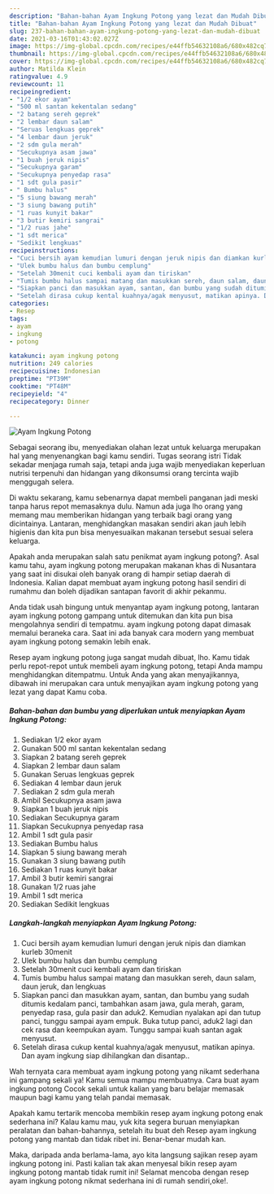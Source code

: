 ```yaml
---
description: "Bahan-bahan Ayam Ingkung Potong yang lezat dan Mudah Dibuat"
title: "Bahan-bahan Ayam Ingkung Potong yang lezat dan Mudah Dibuat"
slug: 237-bahan-bahan-ayam-ingkung-potong-yang-lezat-dan-mudah-dibuat
date: 2021-03-16T01:43:02.027Z
image: https://img-global.cpcdn.com/recipes/e44ffb54632108a6/680x482cq70/ayam-ingkung-potong-foto-resep-utama.jpg
thumbnail: https://img-global.cpcdn.com/recipes/e44ffb54632108a6/680x482cq70/ayam-ingkung-potong-foto-resep-utama.jpg
cover: https://img-global.cpcdn.com/recipes/e44ffb54632108a6/680x482cq70/ayam-ingkung-potong-foto-resep-utama.jpg
author: Matilda Klein
ratingvalue: 4.9
reviewcount: 11
recipeingredient:
- "1/2 ekor ayam"
- "500 ml santan kekentalan sedang"
- "2 batang sereh geprek"
- "2 lembar daun salam"
- "Seruas lengkuas geprek"
- "4 lembar daun jeruk"
- "2 sdm gula merah"
- "Secukupnya asam jawa"
- "1 buah jeruk nipis"
- "Secukupnya garam"
- "Secukupnya penyedap rasa"
- "1 sdt gula pasir"
- " Bumbu halus"
- "5 siung bawang merah"
- "3 siung bawang putih"
- "1 ruas kunyit bakar"
- "3 butir kemiri sangrai"
- "1/2 ruas jahe"
- "1 sdt merica"
- "Sedikit lengkuas"
recipeinstructions:
- "Cuci bersih ayam kemudian lumuri dengan jeruk nipis dan diamkan kurleb 30menit"
- "Ulek bumbu halus dan bumbu cemplung"
- "Setelah 30menit cuci kembali ayam dan tiriskan"
- "Tumis bumbu halus sampai matang dan masukkan sereh, daun salam, daun jeruk, dan lengkuas"
- "Siapkan panci dan masukkan ayam, santan, dan bumbu yang sudah ditumis kedalam panci, tambahkan asam jawa, gula merah, garam, penyedap rasa, gula pasir dan aduk2. Kemudian nyalakan api dan tutup panci, tunggu sampai ayam empuk. Buka tutup panci, aduk2 lagi dan cek rasa dan keempukan ayam. Tunggu sampai kuah santan agak menyusut."
- "Setelah dirasa cukup kental kuahnya/agak menyusut, matikan apinya. Dan ayam ingkung siap dihilangkan dan disantap.."
categories:
- Resep
tags:
- ayam
- ingkung
- potong

katakunci: ayam ingkung potong 
nutrition: 249 calories
recipecuisine: Indonesian
preptime: "PT39M"
cooktime: "PT48M"
recipeyield: "4"
recipecategory: Dinner

---
```



![Ayam Ingkung Potong](https://img-global.cpcdn.com/recipes/e44ffb54632108a6/680x482cq70/ayam-ingkung-potong-foto-resep-utama.jpg)

Sebagai seorang ibu, menyediakan olahan lezat untuk keluarga merupakan hal yang menyenangkan bagi kamu sendiri. Tugas seorang istri Tidak sekadar menjaga rumah saja, tetapi anda juga wajib menyediakan keperluan nutrisi terpenuhi dan hidangan yang dikonsumsi orang tercinta wajib menggugah selera.

Di waktu  sekarang, kamu sebenarnya dapat membeli panganan jadi meski tanpa harus repot memasaknya dulu. Namun ada juga lho orang yang memang mau memberikan hidangan yang terbaik bagi orang yang dicintainya. Lantaran, menghidangkan masakan sendiri akan jauh lebih higienis dan kita pun bisa menyesuaikan makanan tersebut sesuai selera keluarga. 



Apakah anda merupakan salah satu penikmat ayam ingkung potong?. Asal kamu tahu, ayam ingkung potong merupakan makanan khas di Nusantara yang saat ini disukai oleh banyak orang di hampir setiap daerah di Indonesia. Kalian dapat membuat ayam ingkung potong hasil sendiri di rumahmu dan boleh dijadikan santapan favorit di akhir pekanmu.

Anda tidak usah bingung untuk menyantap ayam ingkung potong, lantaran ayam ingkung potong gampang untuk ditemukan dan kita pun bisa mengolahnya sendiri di tempatmu. ayam ingkung potong dapat dimasak memalui beraneka cara. Saat ini ada banyak cara modern yang membuat ayam ingkung potong semakin lebih enak.

Resep ayam ingkung potong juga sangat mudah dibuat, lho. Kamu tidak perlu repot-repot untuk membeli ayam ingkung potong, tetapi Anda mampu menghidangkan ditempatmu. Untuk Anda yang akan menyajikannya, dibawah ini merupakan cara untuk menyajikan ayam ingkung potong yang lezat yang dapat Kamu coba.

<!--inarticleads1-->

##### Bahan-bahan dan bumbu yang diperlukan untuk menyiapkan Ayam Ingkung Potong:

1. Sediakan 1/2 ekor ayam
1. Gunakan 500 ml santan kekentalan sedang
1. Siapkan 2 batang sereh geprek
1. Siapkan 2 lembar daun salam
1. Gunakan Seruas lengkuas geprek
1. Sediakan 4 lembar daun jeruk
1. Sediakan 2 sdm gula merah
1. Ambil Secukupnya asam jawa
1. Siapkan 1 buah jeruk nipis
1. Sediakan Secukupnya garam
1. Siapkan Secukupnya penyedap rasa
1. Ambil 1 sdt gula pasir
1. Sediakan  Bumbu halus
1. Siapkan 5 siung bawang merah
1. Gunakan 3 siung bawang putih
1. Sediakan 1 ruas kunyit bakar
1. Ambil 3 butir kemiri sangrai
1. Gunakan 1/2 ruas jahe
1. Ambil 1 sdt merica
1. Sediakan Sedikit lengkuas




<!--inarticleads2-->

##### Langkah-langkah menyiapkan Ayam Ingkung Potong:

1. Cuci bersih ayam kemudian lumuri dengan jeruk nipis dan diamkan kurleb 30menit
1. Ulek bumbu halus dan bumbu cemplung
1. Setelah 30menit cuci kembali ayam dan tiriskan
1. Tumis bumbu halus sampai matang dan masukkan sereh, daun salam, daun jeruk, dan lengkuas
1. Siapkan panci dan masukkan ayam, santan, dan bumbu yang sudah ditumis kedalam panci, tambahkan asam jawa, gula merah, garam, penyedap rasa, gula pasir dan aduk2. Kemudian nyalakan api dan tutup panci, tunggu sampai ayam empuk. Buka tutup panci, aduk2 lagi dan cek rasa dan keempukan ayam. Tunggu sampai kuah santan agak menyusut.
1. Setelah dirasa cukup kental kuahnya/agak menyusut, matikan apinya. Dan ayam ingkung siap dihilangkan dan disantap..




Wah ternyata cara membuat ayam ingkung potong yang nikamt sederhana ini gampang sekali ya! Kamu semua mampu membuatnya. Cara buat ayam ingkung potong Cocok sekali untuk kalian yang baru belajar memasak maupun bagi kamu yang telah pandai memasak.

Apakah kamu tertarik mencoba membikin resep ayam ingkung potong enak sederhana ini? Kalau kamu mau, yuk kita segera buruan menyiapkan peralatan dan bahan-bahannya, setelah itu buat deh Resep ayam ingkung potong yang mantab dan tidak ribet ini. Benar-benar mudah kan. 

Maka, daripada anda berlama-lama, ayo kita langsung sajikan resep ayam ingkung potong ini. Pasti kalian tak akan menyesal bikin resep ayam ingkung potong mantab tidak rumit ini! Selamat mencoba dengan resep ayam ingkung potong nikmat sederhana ini di rumah sendiri,oke!.

